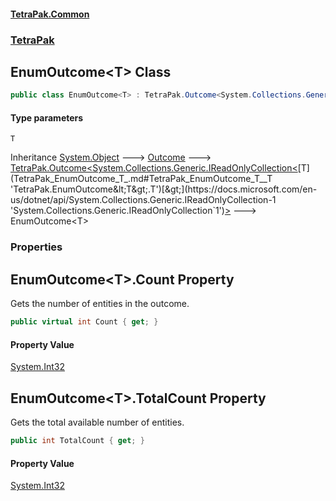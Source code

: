 #### [TetraPak.Common](index.md 'index')
### [TetraPak](TetraPak.md 'TetraPak')
## EnumOutcome&lt;T&gt; Class
```csharp
public class EnumOutcome<T> : TetraPak.Outcome<System.Collections.Generic.IReadOnlyCollection<T>>
```
#### Type parameters
<a name='TetraPak_EnumOutcome_T__T'></a>
`T`  
  

Inheritance [System.Object](https://docs.microsoft.com/en-us/dotnet/api/System.Object 'System.Object') &#129106; [Outcome](TetraPak_Outcome.md 'TetraPak.Outcome') &#129106; [TetraPak.Outcome&lt;](TetraPak_Outcome_T_.md 'TetraPak.Outcome&lt;T&gt;')[System.Collections.Generic.IReadOnlyCollection&lt;](https://docs.microsoft.com/en-us/dotnet/api/System.Collections.Generic.IReadOnlyCollection-1 'System.Collections.Generic.IReadOnlyCollection`1')[T](TetraPak_EnumOutcome_T_.md#TetraPak_EnumOutcome_T__T 'TetraPak.EnumOutcome&lt;T&gt;.T')[&gt;](https://docs.microsoft.com/en-us/dotnet/api/System.Collections.Generic.IReadOnlyCollection-1 'System.Collections.Generic.IReadOnlyCollection`1')[&gt;](TetraPak_Outcome_T_.md 'TetraPak.Outcome&lt;T&gt;') &#129106; EnumOutcome&lt;T&gt;  
### Properties
<a name='TetraPak_EnumOutcome_T__Count'></a>
## EnumOutcome&lt;T&gt;.Count Property
Gets the number of entities in the outcome.  
```csharp
public virtual int Count { get; }
```
#### Property Value
[System.Int32](https://docs.microsoft.com/en-us/dotnet/api/System.Int32 'System.Int32')
  
<a name='TetraPak_EnumOutcome_T__TotalCount'></a>
## EnumOutcome&lt;T&gt;.TotalCount Property
Gets the total available number of entities.  
```csharp
public int TotalCount { get; }
```
#### Property Value
[System.Int32](https://docs.microsoft.com/en-us/dotnet/api/System.Int32 'System.Int32')
  
